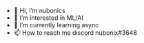 - 👋 Hi, I’m nubonics
- 👀 I’m interested in ML/AI
- 🌱 I’m currently learning async
- 📫 How to reach me discord nubonix#3648
